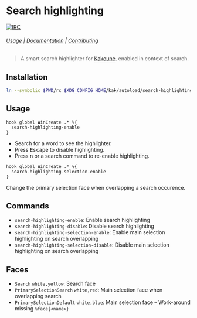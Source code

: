 Search highlighting
===================

[![IRC][IRC Badge]][IRC]

###### [Usage](#usage) | [Documentation](#commands) | [Contributing](CONTRIBUTING)

> A smart search highlighter for [Kakoune][], enabled in context of search.

Installation
------------

``` sh
ln --symbolic $PWD/rc $XDG_CONFIG_HOME/kak/autoload/search-highlighting
```

Usage
-----

``` kak
hook global WinCreate .* %{
  search-highlighting-enable
}
```

- Search for a word to see the highlighter.
- Press <kbd>Escape</kbd> to disable highlighting.
- Press <kbd>n</kbd> or a search command to re-enable highlighting.

``` kak
hook global WinCreate .* %{
  search-highlighting-selection-enable
}
```

Change the primary selection face when overlapping a search occurence.

Commands
--------

- `search-highlighting-enable`: Enable search highlighting
- `search-highlighting-disable`: Disable search highlighting
- `search-highlighting-selection-enable`: Enable main selection highlighting on search overlapping
- `search-highlighting-selection-disable`: Disable main selection highlighting on search overlapping

Faces
-----

- `Search` `white,yellow`: Search face
- `PrimarySelectionSearch` `white,red`: Main selection face when overlapping search
- `PrimarySelectionDefault` `white,blue`: Main selection face – Work-around missing `%face{<name>}`

[Kakoune]: http://kakoune.org
[IRC]: https://webchat.freenode.net?channels=kakoune
[IRC Badge]: https://img.shields.io/badge/IRC-%23kakoune-blue.svg
